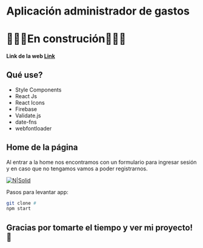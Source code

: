 # Aplicación administrador de gastos

# 👷🏽‍♂️En construción👷🏽‍♂️

#### Link de la web [Link ](https://expenses-jg.netlify.app/)

## Qué use?

- Style Components
- React Js
- React Icons
- Firebase
- Validate.js
- date-fns
- webfontloader

## Home de la página

Al entrar a la home nos encontramos con un formulario para ingresar sesión y en caso que no tengamos vamos a poder registrarnos.

[![N|Solid](#)](#)

Pasos para levantar app:

```sh
git clone #
npm start
```

## Gracias por tomarte el tiempo y ver mi proyecto!🙌
